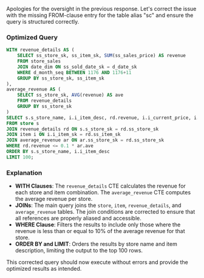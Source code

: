 Apologies for the oversight in the previous response. Let's correct the issue with the missing FROM-clause entry for the table alias "sc" and ensure the query is structured correctly.

### Optimized Query
```sql
WITH revenue_details AS (
    SELECT ss_store_sk, ss_item_sk, SUM(ss_sales_price) AS revenue
    FROM store_sales
    JOIN date_dim ON ss_sold_date_sk = d_date_sk
    WHERE d_month_seq BETWEEN 1176 AND 1176+11
    GROUP BY ss_store_sk, ss_item_sk
),
average_revenue AS (
    SELECT ss_store_sk, AVG(revenue) AS ave
    FROM revenue_details
    GROUP BY ss_store_sk
)
SELECT s.s_store_name, i.i_item_desc, rd.revenue, i.i_current_price, i.i_wholesale_cost, i.i_brand
FROM store s
JOIN revenue_details rd ON s.s_store_sk = rd.ss_store_sk
JOIN item i ON i.i_item_sk = rd.ss_item_sk
JOIN average_revenue ar ON ar.ss_store_sk = rd.ss_store_sk
WHERE rd.revenue <= 0.1 * ar.ave
ORDER BY s.s_store_name, i.i_item_desc
LIMIT 100;
```

### Explanation
- **WITH Clauses**: The `revenue_details` CTE calculates the revenue for each store and item combination. The `average_revenue` CTE computes the average revenue per store.
- **JOINs**: The main query joins the `store`, `item`, `revenue_details`, and `average_revenue` tables. The join conditions are corrected to ensure that all references are properly aliased and accessible.
- **WHERE Clause**: Filters the results to include only those where the revenue is less than or equal to 10% of the average revenue for that store.
- **ORDER BY and LIMIT**: Orders the results by store name and item description, limiting the output to the top 100 rows.

This corrected query should now execute without errors and provide the optimized results as intended.